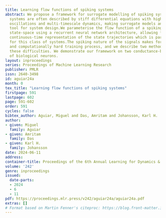 ```yaml
---
title: Learning flow functions of spiking systems
abstract: We propose a framework for surrogate modelling of spiking systems. These
  systems are often described by stiff differential equations with high-amplitude
  oscillations and multi-timescale dynamics, making surrogate models an attractive
  tool for system design.We parameterise the flow function of a spiking system in
  state-space using a recurrent neural network architecture, allowing for a direct
  continuous-time representation of the state trajectories which is particularly advantageous
  for this class of systems.The spiking nature of the signals makes for a data-heavy
  and computationally hard training process, and we describe two methods to mitigate
  these difficulties. We demonstrate our framework on two conductance-based models
  of biological neurons.
layout: inproceedings
series: Proceedings of Machine Learning Research
publisher: PMLR
issn: 2640-3498
id: aguiar24a
month: 0
tex_title: "Learning flow functions of spiking systems"
firstpage: 591
lastpage: 602
page: 591-602
order: 591
cycles: false
bibtex_author: Aguiar, Miguel and Das, Amritam and Johansson, Karl H.
author:
- given: Miguel
  family: Aguiar
- given: Amritam
  family: Das
- given: Karl H.
  family: Johansson
date: 2024-06-11
address:
container-title: Proceedings of the 6th Annual Learning for Dynamics & Control Conference
volume: '242'
genre: inproceedings
issued:
  date-parts:
  - 2024
  - 6
  - 11
pdf: https://proceedings.mlr.press/v242/aguiar24a/aguiar24a.pdf
extras: []
# Format based on Martin Fenner's citeproc: https://blog.front-matter.io/posts/citeproc-yaml-for-bibliographies/
---
```

